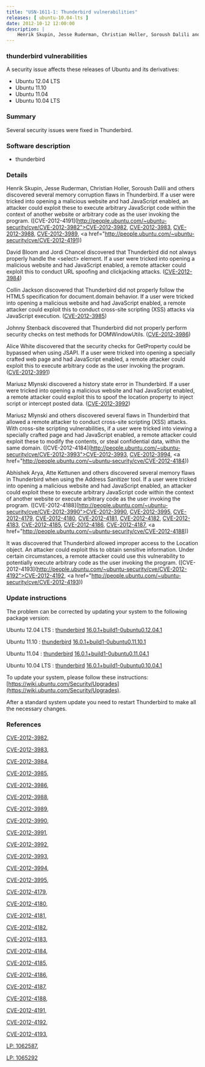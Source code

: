 ```yaml
---
title: "USN-1611-1: Thunderbird vulnerabilities"
releases: [ ubuntu-10.04-lts ]
date: 2012-10-12 12:00:00
description: |
    Henrik Skupin, Jesse Ruderman, Christian Holler, Soroush Dalili and others discovered several memory corruption flaws in Thunderbird. If a user were tricked into opening a malicious website and had JavaScript enabled, an attacker could exploit these to execute arbitrary JavaScript code within the context of another website or arbitrary code as the user invoking the program. ([CVE-2012-4191](http://people.ubuntu.com/~ubuntu-security/cve/CVE-2012-3982">CVE-2012-3982</a>, <a href="http://people.ubuntu.com/~ubuntu-security/cve/CVE-2012-3983">CVE-2012-3983</a>, <a href="http://people.ubuntu.com/~ubuntu-security/cve/CVE-2012-3988">CVE-2012-3988</a>, <a href="http://people.ubuntu.com/~ubuntu-security/cve/CVE-2012-3989">CVE-2012-3989</a>, <a href="http://people.ubuntu.com/~ubuntu-security/cve/CVE-2012-4191))
--- 
```

 
### thunderbird vulnerabilities

A security issue affects these releases of Ubuntu and its derivatives:

* Ubuntu 12.04 LTS
* Ubuntu 11.10
* Ubuntu 11.04
* Ubuntu 10.04 LTS

### Summary

Several security issues were fixed in Thunderbird. 

### Software description

* thunderbird 

### Details

Henrik Skupin, Jesse Ruderman, Christian Holler, Soroush Dalili and others discovered several memory corruption flaws in Thunderbird. If a user were tricked into opening a malicious website and had JavaScript enabled, an attacker could exploit these to execute arbitrary JavaScript code within the context of another website or arbitrary code as the user invoking the program. ([CVE-2012-4191](http://people.ubuntu.com/~ubuntu-security/cve/CVE-2012-3982">CVE-2012-3982</a>, <a href="http://people.ubuntu.com/~ubuntu-security/cve/CVE-2012-3983">CVE-2012-3983</a>, <a href="http://people.ubuntu.com/~ubuntu-security/cve/CVE-2012-3988">CVE-2012-3988</a>, <a href="http://people.ubuntu.com/~ubuntu-security/cve/CVE-2012-3989">CVE-2012-3989</a>, <a href="http://people.ubuntu.com/~ubuntu-security/cve/CVE-2012-4191))

David Bloom and Jordi Chancel discovered that Thunderbird did not always properly handle the &lt;select&gt; element. If a user were tricked into opening a malicious website and had JavaScript enabled, a remote attacker could exploit this to conduct URL spoofing and clickjacking attacks. ([CVE-2012-3984](http://people.ubuntu.com/~ubuntu-security/cve/CVE-2012-3984))

Collin Jackson discovered that Thunderbird did not properly follow the HTML5 specification for document.domain behavior. If a user were tricked into opening a malicious website and had JavaScript enabled, a remote attacker could exploit this to conduct cross-site scripting (XSS) attacks via JavaScript execution. ([CVE-2012-3985](http://people.ubuntu.com/~ubuntu-security/cve/CVE-2012-3985))

Johnny Stenback discovered that Thunderbird did not properly perform security checks on test methods for DOMWindowUtils. ([CVE-2012-3986](http://people.ubuntu.com/~ubuntu-security/cve/CVE-2012-3986))

Alice White discovered that the security checks for GetProperty could be bypassed when using JSAPI. If a user were tricked into opening a specially crafted web page and had JavaScript enabled, a remote attacker could exploit this to execute arbitrary code as the user invoking the program. ([CVE-2012-3991](http://people.ubuntu.com/~ubuntu-security/cve/CVE-2012-3991))

Mariusz Mlynski discovered a history state error in Thunderbird. If a user were tricked into opening a malicious website and had JavaScript enabled, a remote attacker could exploit this to spoof the location property to inject script or intercept posted data. ([CVE-2012-3992](http://people.ubuntu.com/~ubuntu-security/cve/CVE-2012-3992))

Mariusz Mlynski and others discovered several flaws in Thunderbird that allowed a remote attacker to conduct cross-site scripting (XSS) attacks. With cross-site scripting vulnerabilities, if a user were tricked into viewing a specially crafted page and had JavaScript enabled, a remote attacker could exploit these to modify the contents, or steal confidential data, within the same domain. ([CVE-2012-4184](http://people.ubuntu.com/~ubuntu-security/cve/CVE-2012-3993">CVE-2012-3993</a>, <a href="http://people.ubuntu.com/~ubuntu-security/cve/CVE-2012-3994">CVE-2012-3994</a>, <a href="http://people.ubuntu.com/~ubuntu-security/cve/CVE-2012-4184))

Abhishek Arya, Atte Kettunen and others discovered several memory flaws in Thunderbird when using the Address Sanitizer tool. If a user were tricked into opening a malicious website and had JavaScript enabled, an attacker could exploit these to execute arbitrary JavaScript code within the context of another website or execute arbitrary code as the user invoking the program. ([CVE-2012-4188](http://people.ubuntu.com/~ubuntu-security/cve/CVE-2012-3990">CVE-2012-3990</a>, <a href="http://people.ubuntu.com/~ubuntu-security/cve/CVE-2012-3995">CVE-2012-3995</a>, <a href="http://people.ubuntu.com/~ubuntu-security/cve/CVE-2012-4179">CVE-2012-4179</a>, <a href="http://people.ubuntu.com/~ubuntu-security/cve/CVE-2012-4180">CVE-2012-4180</a>, <a href="http://people.ubuntu.com/~ubuntu-security/cve/CVE-2012-4181">CVE-2012-4181</a>, <a href="http://people.ubuntu.com/~ubuntu-security/cve/CVE-2012-4182">CVE-2012-4182</a>, <a href="http://people.ubuntu.com/~ubuntu-security/cve/CVE-2012-4183">CVE-2012-4183</a>, <a href="http://people.ubuntu.com/~ubuntu-security/cve/CVE-2012-4185">CVE-2012-4185</a>, <a href="http://people.ubuntu.com/~ubuntu-security/cve/CVE-2012-4186">CVE-2012-4186</a>, <a href="http://people.ubuntu.com/~ubuntu-security/cve/CVE-2012-4187">CVE-2012-4187</a>, <a href="http://people.ubuntu.com/~ubuntu-security/cve/CVE-2012-4188))

It was discovered that Thunderbird allowed improper access to the Location object. An attacker could exploit this to obtain sensitive information. Under certain circumstances, a remote attacker could use this vulnerability to potentially execute arbitrary code as the user invoking the program. ([CVE-2012-4193](http://people.ubuntu.com/~ubuntu-security/cve/CVE-2012-4192">CVE-2012-4192</a>, <a href="http://people.ubuntu.com/~ubuntu-security/cve/CVE-2012-4193)) 

### Update instructions

The problem can be corrected by updating your system to the following package version:

Ubuntu 12.04 LTS
 : [thunderbird](https://launchpad.net/ubuntu/+source/thunderbird) <span> [16.0.1+build1-0ubuntu0.12.04.1](https://launchpad.net/ubuntu/+source/thunderbird/16.0.1+build1-0ubuntu0.12.04.1) </span> 

Ubuntu 11.10
 : [thunderbird](https://launchpad.net/ubuntu/+source/thunderbird) <span> [16.0.1+build1-0ubuntu0.11.10.1](https://launchpad.net/ubuntu/+source/thunderbird/16.0.1+build1-0ubuntu0.11.10.1) </span> 

Ubuntu 11.04
 : [thunderbird](https://launchpad.net/ubuntu/+source/thunderbird) <span> [16.0.1+build1-0ubuntu0.11.04.1](https://launchpad.net/ubuntu/+source/thunderbird/16.0.1+build1-0ubuntu0.11.04.1) </span> 

Ubuntu 10.04 LTS
 : [thunderbird](https://launchpad.net/ubuntu/+source/thunderbird) <span> [16.0.1+build1-0ubuntu0.10.04.1](https://launchpad.net/ubuntu/+source/thunderbird/16.0.1+build1-0ubuntu0.10.04.1) </span> 

To update your system, please follow these instructions: [https://wiki.ubuntu.com/Security/Upgrades](https://wiki.ubuntu.com/Security/Upgrades).

After a standard system update you need to restart Thunderbird to make all the necessary changes. 

### References

 [CVE-2012-3982](http://people.ubuntu.com/~ubuntu-security/cve/CVE-2012-3982), 

 [CVE-2012-3983](http://people.ubuntu.com/~ubuntu-security/cve/CVE-2012-3983), 

 [CVE-2012-3984](http://people.ubuntu.com/~ubuntu-security/cve/CVE-2012-3984), 

 [CVE-2012-3985](http://people.ubuntu.com/~ubuntu-security/cve/CVE-2012-3985), 

 [CVE-2012-3986](http://people.ubuntu.com/~ubuntu-security/cve/CVE-2012-3986), 

 [CVE-2012-3988](http://people.ubuntu.com/~ubuntu-security/cve/CVE-2012-3988), 

 [CVE-2012-3989](http://people.ubuntu.com/~ubuntu-security/cve/CVE-2012-3989), 

 [CVE-2012-3990](http://people.ubuntu.com/~ubuntu-security/cve/CVE-2012-3990), 

 [CVE-2012-3991](http://people.ubuntu.com/~ubuntu-security/cve/CVE-2012-3991), 

 [CVE-2012-3992](http://people.ubuntu.com/~ubuntu-security/cve/CVE-2012-3992), 

 [CVE-2012-3993](http://people.ubuntu.com/~ubuntu-security/cve/CVE-2012-3993), 

 [CVE-2012-3994](http://people.ubuntu.com/~ubuntu-security/cve/CVE-2012-3994), 

 [CVE-2012-3995](http://people.ubuntu.com/~ubuntu-security/cve/CVE-2012-3995), 

 [CVE-2012-4179](http://people.ubuntu.com/~ubuntu-security/cve/CVE-2012-4179), 

 [CVE-2012-4180](http://people.ubuntu.com/~ubuntu-security/cve/CVE-2012-4180), 

 [CVE-2012-4181](http://people.ubuntu.com/~ubuntu-security/cve/CVE-2012-4181), 

 [CVE-2012-4182](http://people.ubuntu.com/~ubuntu-security/cve/CVE-2012-4182), 

 [CVE-2012-4183](http://people.ubuntu.com/~ubuntu-security/cve/CVE-2012-4183), 

 [CVE-2012-4184](http://people.ubuntu.com/~ubuntu-security/cve/CVE-2012-4184), 

 [CVE-2012-4185](http://people.ubuntu.com/~ubuntu-security/cve/CVE-2012-4185), 

 [CVE-2012-4186](http://people.ubuntu.com/~ubuntu-security/cve/CVE-2012-4186), 

 [CVE-2012-4187](http://people.ubuntu.com/~ubuntu-security/cve/CVE-2012-4187), 

 [CVE-2012-4188](http://people.ubuntu.com/~ubuntu-security/cve/CVE-2012-4188), 

 [CVE-2012-4191](http://people.ubuntu.com/~ubuntu-security/cve/CVE-2012-4191), 

 [CVE-2012-4192](http://people.ubuntu.com/~ubuntu-security/cve/CVE-2012-4192), 

 [CVE-2012-4193](http://people.ubuntu.com/~ubuntu-security/cve/CVE-2012-4193), 

 [LP: 1062587](https://launchpad.net/bugs/1062587), 

 [LP: 1065292](https://launchpad.net/bugs/1065292)
 
